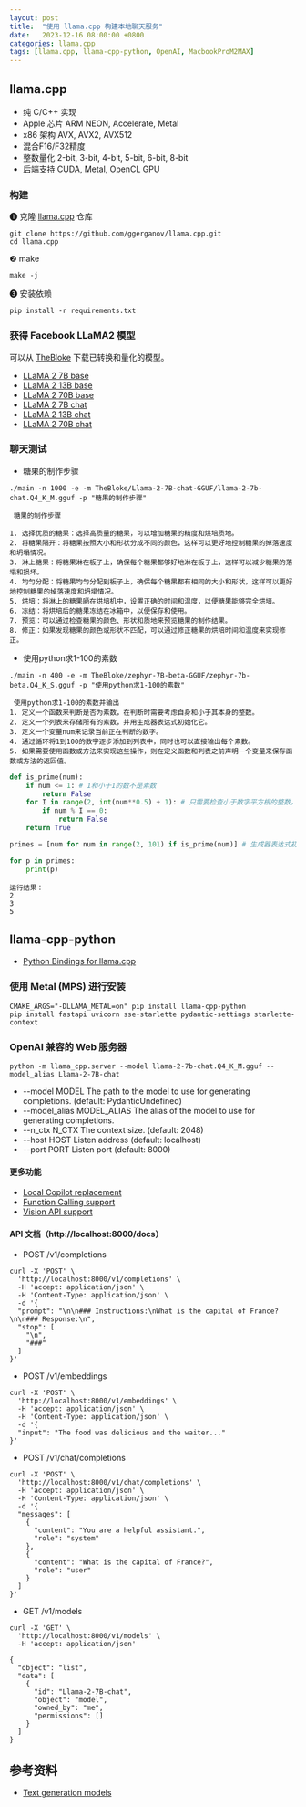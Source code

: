 ```yaml
---
layout: post
title:  "使用 llama.cpp 构建本地聊天服务"
date:   2023-12-16 08:00:00 +0800
categories: llama.cpp
tags: [llama.cpp, llama-cpp-python, OpenAI, MacbookProM2MAX]
---
```


## llama.cpp
- 纯 C/C++ 实现
- Apple 芯片 ARM NEON, Accelerate, Metal 
- x86 架构 AVX, AVX2, AVX512
- 混合F16/F32精度
- 整数量化 2-bit, 3-bit, 4-bit, 5-bit, 6-bit, 8-bit 
- 后端支持 CUDA, Metal, OpenCL GPU

### 构建
❶ 克隆 [llama.cpp][llama.cpp] 仓库
```shell
git clone https://github.com/ggerganov/llama.cpp.git
cd llama.cpp
```

❷ make
```shell
make -j
```

❸ 安装依赖
```shell
pip install -r requirements.txt
```

### 获得 Facebook LLaMA2 模型
可以从 [TheBloke](https://huggingface.co/TheBloke) 下载已转换和量化的模型。
- [LLaMA 2 7B base](https://huggingface.co/TheBloke/Llama-2-7B-GGUF)
- [LLaMA 2 13B base](https://huggingface.co/TheBloke/Llama-2-13B-GGUF)
- [LLaMA 2 70B base](https://huggingface.co/TheBloke/Llama-2-70B-GGUF)
- [LLaMA 2 7B chat](https://huggingface.co/TheBloke/Llama-2-7B-chat-GGUF)
- [LLaMA 2 13B chat](https://huggingface.co/TheBloke/Llama-2-13B-chat-GGUF)
- [LLaMA 2 70B chat](https://huggingface.co/TheBloke/Llama-2-70B-chat-GGUF)

### 聊天测试
- 糖果的制作步骤
```shell
./main -n 1000 -e -m TheBloke/Llama-2-7B-chat-GGUF/llama-2-7b-chat.Q4_K_M.gguf -p "糖果的制作步骤"
```
```
 糖果的制作步骤

1. 选择优质的糖果：选择高质量的糖果，可以增加糖果的精度和烘培质地。
2. 将糖果隔开：将糖果按照大小和形状分成不同的颜色，这样可以更好地控制糖果的掉落速度和坍塌情况。
3. 淋上糖果：将糖果淋在板子上，确保每个糖果都够好地淋在板子上，这样可以减少糖果的落塌和损坏。
4. 均匀分配：将糖果均匀分配到板子上，确保每个糖果都有相同的大小和形状，这样可以更好地控制糖果的掉落速度和坍塌情况。
5. 烘培：将淋上的糖果晒在烘培机中，设置正确的时间和温度，以便糖果能够完全烘培。
6. 冻结：将烘培后的糖果冻结在冰箱中，以便保存和使用。
7. 预览：可以通过检查糖果的颜色、形状和质地来预览糖果的制作结果。
8. 修正：如果发现糖果的颜色或形状不匹配，可以通过修正糖果的烘培时间和温度来实现修正。
```

- 使用python求1-100的素数
```shell
./main -n 400 -e -m TheBloke/zephyr-7B-beta-GGUF/zephyr-7b-beta.Q4_K_S.gguf -p "使用python求1-100的素数"
```

```
 使用python求1-100的素数并输出
1. 定义一个函数来判断是否为素数，在判断时需要考虑自身和小于其本身的整数。
2. 定义一个列表来存储所有的素数，并用生成器表达式初始化它。
3. 定义一个变量num来记录当前正在判断的数字。
4. 通过循环将1到100的数字逐步添加到列表中，同时也可以直接输出每个素数。
5. 如果需要使用函数或方法来实现这些操作，则在定义函数和列表之前声明一个变量来保存函数或方法的返回值。
```

```python
def is_prime(num):
    if num <= 1: # 1和小于1的数不是素数
        return False
    for I in range(2, int(num**0.5) + 1): # 只需要检查小于数字平方根的整数，因为其他整数可以通过相乘得到更小的整数
        if num % I == 0:
            return False
    return True

primes = [num for num in range(2, 101) if is_prime(num)] # 生成器表达式初始化列表，使其在每次迭代时只生成一个元素，并保持其长度不变。

for p in primes:
    print(p)
```

```
运行结果：
2
3
5
```


## llama-cpp-python
- [Python Bindings for llama.cpp](https://llama-cpp-python.readthedocs.io/en/latest/)

### 使用 Metal (MPS) 进行安装
```shell
CMAKE_ARGS="-DLLAMA_METAL=on" pip install llama-cpp-python
pip install fastapi uvicorn sse-starlette pydantic-settings starlette-context
```

### OpenAI 兼容的 Web 服务器
```shell
python -m llama_cpp.server --model llama-2-7b-chat.Q4_K_M.gguf --model_alias Llama-2-7B-chat
```
-  --model MODEL         The path to the model to use for generating completions. (default: PydanticUndefined)
-  --model_alias MODEL_ALIAS The alias of the model to use for generating completions.
-  --n_ctx N_CTX         The context size. (default: 2048)
-  --host HOST           Listen address (default: localhost)
-  --port PORT           Listen port (default: 8000)

#### 更多功能
- [Local Copilot replacement](https://llama-cpp-python.readthedocs.io/en/latest/server/#code-completion)
- [Function Calling support](https://llama-cpp-python.readthedocs.io/en/latest/server/#function-calling)
- [Vision API support](https://llama-cpp-python.readthedocs.io/en/latest/server/#multimodal-models)

#### API 文档（http://localhost:8000/docs）
- POST /v1/completions
```shell
curl -X 'POST' \
  'http://localhost:8000/v1/completions' \
  -H 'accept: application/json' \
  -H 'Content-Type: application/json' \
  -d '{
  "prompt": "\n\n### Instructions:\nWhat is the capital of France?\n\n### Response:\n",
  "stop": [
    "\n",
    "###"
  ]
}'
```

- POST /v1/embeddings
```shell
curl -X 'POST' \
  'http://localhost:8000/v1/embeddings' \
  -H 'accept: application/json' \
  -H 'Content-Type: application/json' \
  -d '{
  "input": "The food was delicious and the waiter..."
}'
```

- POST /v1/chat/completions
```shell
curl -X 'POST' \
  'http://localhost:8000/v1/chat/completions' \
  -H 'accept: application/json' \
  -H 'Content-Type: application/json' \
  -d '{
  "messages": [
    {
      "content": "You are a helpful assistant.",
      "role": "system"
    },
    {
      "content": "What is the capital of France?",
      "role": "user"
    }
  ]
}'
```

- GET /v1/models
```shell
curl -X 'GET' \
  'http://localhost:8000/v1/models' \
  -H 'accept: application/json'
```
```
{
  "object": "list",
  "data": [
    {
      "id": "Llama-2-7B-chat",
      "object": "model",
      "owned_by": "me",
      "permissions": []
    }
  ]
}
```


## 参考资料
- [Text generation models](https://platform.openai.com/docs/guides/text-generation?lang=curl)


[llama.cpp]: https://github.com/ggerganov/llama.cpp
